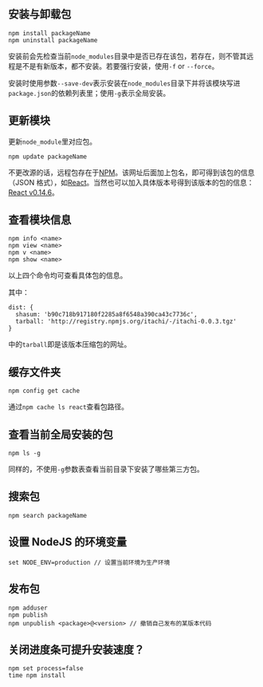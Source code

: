 ## 安装与卸载包

```
npm install packageName
npm uninstall packageName
```

安装前会先检查当前`node_modules`目录中是否已存在该包，若存在，则不管其远程是不是有新版本，都不安装。若要强行安装，使用`-f` or `--force`。

安装时使用参数`--save-dev`表示安装在`node_modules`目录下并将该模块写进`package.json`的依赖列表里；使用`-g`表示全局安装。

## 更新模块

更新`node_module`里对应包。

```
npm update packageName
```

不更改源的话，远程包存在于[NPM](https://registry.npmjs.org/)。该网址后面加上包名，即可得到该包的信息（JSON 格式），如[React](https://registry.npmjs.org/react)。当然也可以加入具体版本号得到该版本的包的信息：[React v0.14.6](https://registry.npmjs.org/react/v0.14.6)。

## 查看模块信息

```
npm info <name>
npm view <name>
npm v <name>
npm show <name>
```

以上四个命令均可查看具体包的信息。

其中：

```
dist: { 
  shasum: 'b90c718b917180f2285a8f6548a390ca43c7736c',
  tarball: 'http://registry.npmjs.org/itachi/-/itachi-0.0.3.tgz' 
}
```

中的`tarball`即是该版本压缩包的网址。

## 缓存文件夹

```
npm config get cache
```

通过`npm cache ls react`查看包路径。

## 查看当前全局安装的包

```
npm ls -g
```

同样的，不使用`-g`参数表查看当前目录下安装了哪些第三方包。

## 搜索包

```
npm search packageName
```

## 设置 NodeJS 的环境变量

```
set NODE_ENV=production // 设置当前环境为生产环境
```

## 发布包

```
npm adduser
npm publish
npm unpublish <package>@<version> // 撤销自己发布的某版本代码
```

## 关闭进度条可提升安装速度？

```
npm set process=false
time npm install
```

